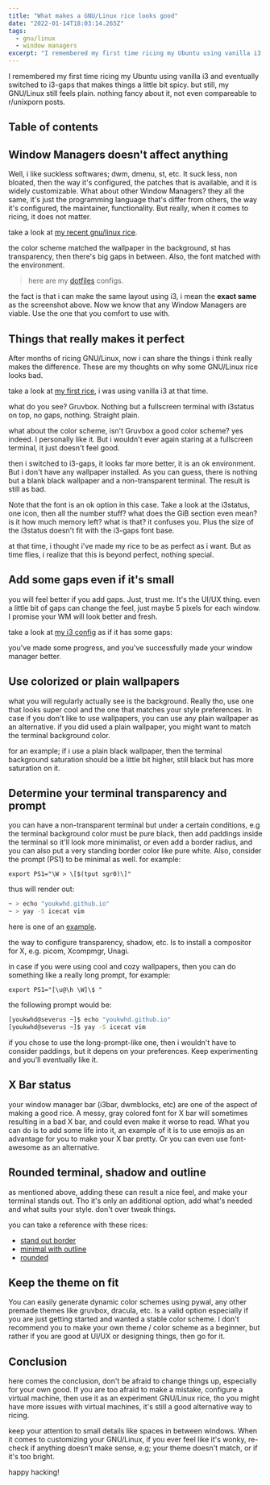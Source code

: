 ```yaml
---
title: "What makes a GNU/Linux rice looks good"
date: "2022-01-14T18:03:14.265Z"
tags:
  - gnu/linux
  - window managers
excerpt: "I remembered my first time ricing my Ubuntu using vanilla i3 and eventually switched to i3-gaps that makes things a little bit spicy. but still, my GNU/Linux still feels plain. nothing fancy about it, not even compareable to r/unixporn posts"
---
```


I remembered my first time ricing my Ubuntu using vanilla i3 and eventually switched to i3-gaps that makes things a little bit spicy. but still, my GNU/Linux still feels plain. nothing fancy about it, not even compareable to r/unixporn posts.

## Table of contents

## Window Managers doesn't affect anything

Well, i like suckless softwares; dwm, dmenu, st, etc. It suck less, non bloated, then the way it's configured, the patches that is available, and it is widely customizable. What about other Window Managers? they all the same, it's just the programming language that's differ from others, the way it's configured, the maintainer, functionality. But really, when it comes to ricing, it does not matter. 

take a look at [my recent gnu/linux rice](https://raw.githubusercontent.com/youkwhd/dotfiles/master/screenshots/wm__screenshot-04.png).

the color scheme matched the wallpaper in the background, st has transparency, then there's big gaps in between. Also, the font matched with the environment.

> here are my [dotfiles](https://github.com/youkwhd/dotfiles) configs.

the fact is that i can make the same layout using i3, i mean the **exact same** as the screenshot above. Now we know that any Window Managers are viable. Use the one that you comfort to use with.


## Things that really makes it perfect

After months of ricing GNU/Linux, now i can share the things i think really makes the difference. These are my thoughts on why some GNU/Linux rice looks bad.

take a look at [my first rice](https://raw.githubusercontent.com/youkwhd/dotfiles/master/screenshots/wm__screenshot-08.png), i was using vanilla i3 at that time.

what do you see? Gruvbox. Nothing but a fullscreen terminal with i3status on top, no gaps, nothing. Straight plain.

what about the color scheme, isn't Gruvbox a good color scheme? yes indeed. I personally like it. But i wouldn't ever again staring at a fullscreen terminal, it just doesn't feel good. 

then i switched to i3-gaps, it looks far more better, it is an ok environment. But i don't have any wallpaper installed. As you can guess, there is nothing but a blank black wallpaper and a non-transparent terminal. The result is still as bad.

Note that the font is an ok option in this case. Take a look at the i3status, one icon, then all the number stuff? what does the GiB section even mean? is it how much memory left? what is that? it confuses you. Plus the size of the i3status doesn't fit with the i3-gaps font base.

at that time, i thought i've made my rice to be as perfect as i want. But as time flies, i realize that this is beyond perfect, nothing special.

## Add some gaps even if it's small

you will feel better if you add gaps. Just, trust me. It's the UI/UX thing. even a little bit of gaps can change the feel, just maybe 5 pixels for each window. I promise your WM will look better and fresh.

take a look at [my i3 config](https://raw.githubusercontent.com/youkwhd/dotfiles/master/screenshots/wm__screenshot-09.png) as if it has some gaps:

you've made some progress, and you've successfully made your window manager better.

## Use colorized or plain wallpapers

what you will regularly actually see is the background. Really tho, use one that looks super cool and the one that matches your style preferences. In case if you don't like to use wallpapers, you can use any plain wallpaper as an alternative. if you did used a plain wallpaper, you might want to match the terminal background color.

for an example; if i use a plain black wallpaper, then the terminal background saturation should be a little bit higher, still black but has more saturation on it.

## Determine your terminal transparency and prompt

you can have a non-transparent terminal but under a certain conditions, e.g the terminal background color must be pure black, then add paddings inside the terminal so it'll look more minimalist, or even add a border radius, and you can also put a very standing border color like pure white. Also, consider the prompt (PS1) to be minimal as well. for example: 

`export PS1="\W > \[$(tput sgr0)\]"`

thus will render out:

```bash
~ > echo "youkwhd.github.io" 
~ > yay -S icecat vim
``` 

here is one of an [example](https://i.redd.it/kfbpylqmga701.png).

the way to configure transparency, shadow, etc. Is to install a compositor for X, e.g. picom, Xcompmgr, Unagi.

in case if you were using cool and cozy wallpapers, then you can do something like a really long prompt, for example:

`export PS1="[\u@\h \W]\$ "`

the following prompt would be:

```bash
[youkwhd@severus ~]$ echo "youkwhd.github.io"
[youkwhd@severus ~]$ yay -S icecat vim
```

if you chose to use the long-prompt-like one, then i wouldn't have to consider paddings, but it depens on your preferences. Keep experimenting and you'll eventually like it.

## X Bar status

your window manager bar (i3bar, dwmblocks, etc) are one of the aspect of making a good rice. A messy, gray colored font for X bar will sometimes resulting in a bad X bar, and could even make it worse to read. What you can do is to add some life into it, an example of it is to use emojis as an advantage for you to make your X bar pretty. Or you can even use font-awesome as an alternative.


## Rounded terminal, shadow and outline

as mentioned above, adding these can result a nice feel, and make your terminal stands out. Tho it's only an additional option, add what's needed and what suits your style. don't over tweak things.

you can take a reference with these rices:

- [stand out border](https://external-content.duckduckgo.com/iu/?u=https%3A%2F%2Ftse1.mm.bing.net%2Fth%3Fid%3DOIP.lNVwZzB4na-ibX9MWj-r8gHaEw%26pid%3DApi&f=1)
- [minimal with outline](https://external-content.duckduckgo.com/iu/?u=https%3A%2F%2Ftse3.mm.bing.net%2Fth%3Fid%3DOIP.ly6Ymz12V-1QgC4_NVgdmgHaEK%26pid%3DApi&f=1)
- [rounded](https://external-content.duckduckgo.com/iu/?u=https%3A%2F%2Ftse2.mm.bing.net%2Fth%3Fid%3DOIP.CwzNbqzfJV_55eRv-B-wEQHaEK%26pid%3DApi&f=1)


## Keep the theme on fit

You can easily generate dynamic color schemes using pywal, any other premade themes like gruvbox, dracula, etc. Is a valid option especially if you are just getting started and wanted a stable color scheme. I don't recommend you to make your own theme / color scheme as a beginner, but rather if you are good at UI/UX or designing things, then go for it.

## Conclusion

here comes the conclusion, don't be afraid to change things up, especially for your own good. If you are too afraid to make a mistake, configure a virtual machine, then use it as an experiment GNU/Linux rice, tho you might have more issues with virtual machines, it's still a good alternative way to ricing.

keep your attention to small details like spaces in between windows. When it comes to customizing your GNU/Linux, if you ever feel like it's wonky, re-check if anything doesn't make sense, e.g; your theme doesn't match, or if it's too bright.

happy hacking!

